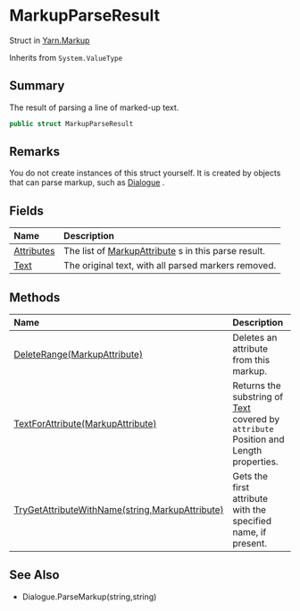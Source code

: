 # MarkupParseResult

Struct in [Yarn.Markup](/docs/api/csharp/yarn.markup.md)

Inherits from `System.ValueType`

## Summary


The result of parsing a line of marked-up text.


```csharp
public struct MarkupParseResult
```

## Remarks


You do not create instances of this struct yourself. It is created
by objects that can parse markup, such as  <a href="yarn.dialogue.md">Dialogue</a> .


## Fields

|Name|Description|
|:---|:---|
|[Attributes](/docs/api/csharp/yarn.markup.markupparseresult.attributes.md)|The list of  <a href="yarn.markup.markupattribute.md">MarkupAttribute</a> s in this parse result.|
|[Text](/docs/api/csharp/yarn.markup.markupparseresult.text.md)|The original text, with all parsed markers removed.|

## Methods

|Name|Description|
|:---|:---|
|[DeleteRange(MarkupAttribute)](/docs/api/csharp/yarn.markup.markupparseresult.deleterange.md)|Deletes an attribute from this markup.|
|[TextForAttribute(MarkupAttribute)](/docs/api/csharp/yarn.markup.markupparseresult.textforattribute.md)|Returns the substring of  <a href="yarn.markup.markupparseresult.text.md">Text</a>  covered by <code>attribute</code>  Position and Length properties.|
|[TryGetAttributeWithName(string,MarkupAttribute)](/docs/api/csharp/yarn.markup.markupparseresult.trygetattributewithname.md)|Gets the first attribute with the specified name, if present.|

## See Also

* Dialogue.ParseMarkup\(string,string\)

